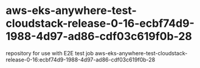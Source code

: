 # aws-eks-anywhere-test-cloudstack-release-0-16-ecbf74d9-1988-4d97-ad86-cdf03c619f0b-28
repository for use with E2E test job aws-eks-anywhere-test-cloudstack-release-0-16:ecbf74d9-1988-4d97-ad86-cdf03c619f0b-28
